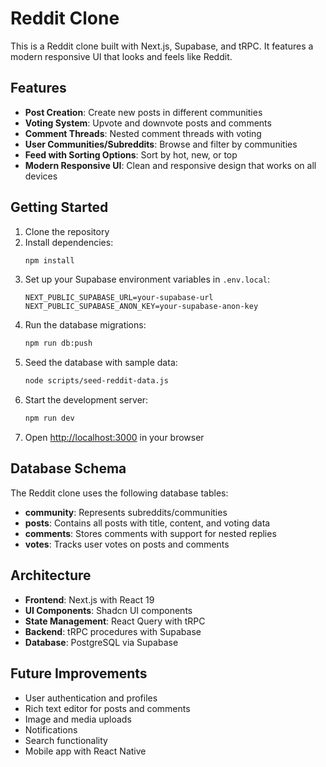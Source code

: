 # Reddit Clone

This is a Reddit clone built with Next.js, Supabase, and tRPC. It features a modern responsive UI that looks and feels like Reddit.

## Features

- **Post Creation**: Create new posts in different communities
- **Voting System**: Upvote and downvote posts and comments
- **Comment Threads**: Nested comment threads with voting
- **User Communities/Subreddits**: Browse and filter by communities
- **Feed with Sorting Options**: Sort by hot, new, or top
- **Modern Responsive UI**: Clean and responsive design that works on all devices

## Getting Started

1. Clone the repository
2. Install dependencies:
   ```bash
   npm install
   ```
3. Set up your Supabase environment variables in `.env.local`:
   ```
   NEXT_PUBLIC_SUPABASE_URL=your-supabase-url
   NEXT_PUBLIC_SUPABASE_ANON_KEY=your-supabase-anon-key
   ```
4. Run the database migrations:
   ```bash
   npm run db:push
   ```
5. Seed the database with sample data:
   ```bash
   node scripts/seed-reddit-data.js
   ```
6. Start the development server:
   ```bash
   npm run dev
   ```
7. Open [http://localhost:3000](http://localhost:3000) in your browser

## Database Schema

The Reddit clone uses the following database tables:

- **community**: Represents subreddits/communities
- **posts**: Contains all posts with title, content, and voting data
- **comments**: Stores comments with support for nested replies
- **votes**: Tracks user votes on posts and comments

## Architecture

- **Frontend**: Next.js with React 19
- **UI Components**: Shadcn UI components
- **State Management**: React Query with tRPC
- **Backend**: tRPC procedures with Supabase
- **Database**: PostgreSQL via Supabase

## Future Improvements

- User authentication and profiles
- Rich text editor for posts and comments
- Image and media uploads
- Notifications
- Search functionality
- Mobile app with React Native